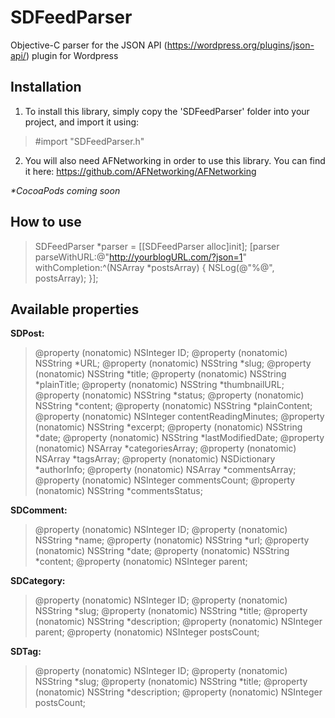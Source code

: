 SDFeedParser
============

Objective-C parser for the JSON API (https://wordpress.org/plugins/json-api/) plugin for Wordpress


## Installation
1. To install this library, simply copy the 'SDFeedParser' folder into your project, and import it using:
> #import "SDFeedParser.h"

2. You will also need AFNetworking in order to use this library. You can find it here: https://github.com/AFNetworking/AFNetworking

_*CocoaPods coming soon_


## How to use
> SDFeedParser *parser = [[SDFeedParser alloc]init];
    [parser parseWithURL:@"http://yourblogURL.com/?json=1" withCompletion:^(NSArray *postsArray) {
        NSLog(@"%@", postsArray);
     }];


## Available properties
**SDPost:**
> @property (nonatomic) NSInteger ID;
@property (nonatomic) NSString *URL;
@property (nonatomic) NSString *slug;
@property (nonatomic) NSString *title;
@property (nonatomic) NSString *plainTitle;
@property (nonatomic) NSString *thumbnailURL;
@property (nonatomic) NSString *status;
@property (nonatomic) NSString *content;
@property (nonatomic) NSString *plainContent;
@property (nonatomic) NSInteger contentReadingMinutes;
@property (nonatomic) NSString *excerpt;
@property (nonatomic) NSString *date;
@property (nonatomic) NSString *lastModifiedDate;
@property (nonatomic) NSArray *categoriesArray;
@property (nonatomic) NSArray *tagsArray;
@property (nonatomic) NSDictionary *authorInfo;
@property (nonatomic) NSArray *commentsArray;
@property (nonatomic) NSInteger commentsCount;
@property (nonatomic) NSString *commentsStatus;

**SDComment:**
> @property (nonatomic) NSInteger ID;
@property (nonatomic) NSString *name;
@property (nonatomic) NSString *url;
@property (nonatomic) NSString *date;
@property (nonatomic) NSString *content;
@property (nonatomic) NSInteger parent;

**SDCategory:**
> @property (nonatomic) NSInteger ID;
@property (nonatomic) NSString *slug;
@property (nonatomic) NSString *title;
@property (nonatomic) NSString *description;
@property (nonatomic) NSInteger parent;
@property (nonatomic) NSInteger postsCount;


**SDTag:**

> @property (nonatomic) NSInteger ID;
@property (nonatomic) NSString *slug;
@property (nonatomic) NSString *title;
@property (nonatomic) NSString *description;
@property (nonatomic) NSInteger postsCount;
